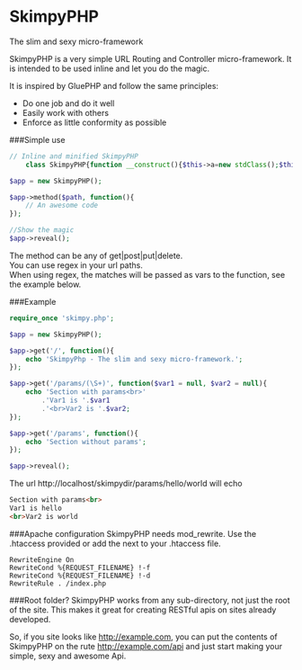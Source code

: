 SkimpyPHP
===
The slim and sexy micro-framework

SkimpyPHP is a very simple URL Routing and Controller micro-framework. It is intended to be used inline and let you do the magic. 

It is inspired by GluePHP and follow the same principles:

* Do one job and do it well
* Easily work with others
* Enforce as little conformity as possible

###Simple use
```php
// Inline and minified SkimpyPHP
	class SkimpyPHP{function __construct(){$this->a=new stdClass();$this->a->get=array();$this->a->post=array();$this->a->put=array();$this->a->delete=array();$this->b=str_replace(array('/index.php',' '),array('','%20'),$_SERVER['SCRIPT_NAME']);}public function get($c,$d){$this->a->get[$c]=$d;}public function post($c,$d){$this->a->post[$c]=$d;}public function put($c,$d){$this->a->put[$c]=$d;}public function delete($c,$d){$this->a->delete[$c]=$d;}public function reveal(){$e=strtolower($_SERVER['REQUEST_METHOD']);$f=$this->a->$e;$c=str_replace($this->b,'',$_SERVER['REQUEST_URI']);$g=false;krsort($f);foreach($f as $h=>$i){$h='^'.str_replace('/','\/',$h).'\/?$';if(preg_match("/$h/i",$c,$j)){$g=true;array_shift($j);$j=explode("/",preg_replace("/\/$/","",implode('/',$j)));call_user_func_array($i,$j);break;}}if(!$g)throw new Exception("The url \"$c\" requested by ".strtoupper($e).",not found.");}}

$app = new SkimpyPHP();

$app->method($path, function(){
	// An awesome code
});

//Show the magic
$app->reveal();
```
The method can be any of get|post|put|delete.  
You can use regex in your url paths.  
When using regex, the matches will be passed as vars to the function, see the example below.  

###Example
```php
require_once 'skimpy.php';

$app = new SkimpyPHP();

$app->get('/', function(){
	echo 'SkimpyPhp - The slim and sexy micro-framework.';
});

$app->get('/params/(\S+)', function($var1 = null, $var2 = null){
	echo 'Section with params<br>'
		.'Var1 is '.$var1
		.'<br>Var2 is '.$var2;
});

$app->get('/params', function(){
	echo 'Section without params';
});

$app->reveal();
```

The url http://localhost/skimpydir/params/hello/world will echo 
```html
Section with params<br>
Var1 is hello
<br>Var2 is world
```

###Apache configuration
SkimpyPHP needs mod_rewrite. Use the .htaccess provided or add the next to your .htaccess file. 
```
RewriteEngine On
RewriteCond %{REQUEST_FILENAME} !-f
RewriteCond %{REQUEST_FILENAME} !-d
RewriteRule . /index.php
```

###Root folder?
SkimpyPHP works from any sub-directory, not just the root of the site. This makes it great for creating RESTful apis on sites already developed.

So, if you site looks like http://example.com, you can put the contents of SkimpyPHP on the rute http://example.com/api and just start making your simple, sexy and awesome Api. 
